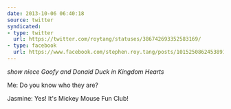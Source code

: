 ```yaml
---
date: 2013-10-06 06:40:18
source: twitter
syndicated:
- type: twitter
  url: https://twitter.com/roytang/statuses/386742693352583169/
- type: facebook
  url: https://www.facebook.com/stephen.roy.tang/posts/10152508624538912
---
```


*show niece Goofy and Donald Duck in Kingdom Hearts*

Me: Do you know who they are?

Jasmine: Yes! It's Mickey Mouse Fun Club!